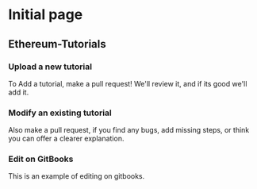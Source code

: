 # Initial page

## Ethereum-Tutorials

### Upload a new tutorial

To Add a tutorial, make a pull request! We'll review it, and if its good we'll add it.

### Modify an existing tutorial

Also make a pull request, if you find any bugs, add missing steps, or think you can offer a clearer explanation.



### Edit on GitBooks

This is an example of editing on gitbooks. 

